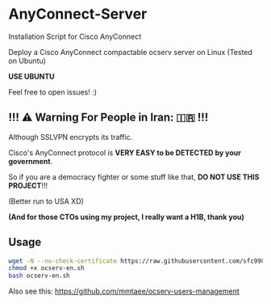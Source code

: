 # AnyConnect-Server

Installation Script for Cisco AnyConnect

Deploy a Cisco AnyConnect compactable ocserv server on Linux (Tested on Ubuntu)

**USE UBUNTU**

Feel free to open issues! :)

## !!! ⚠️ Warning For People in Iran: 🇮🇷 !!!

Although SSLVPN encrypts its traffic.

Cisco's AnyConnect protocol is **VERY EASY to be DETECTED by your government**.

So if you are a democracy fighter or some stuff like that, **DO NOT USE THIS PROJECT**!!!

(Better run to USA XD)

**(And for those CTOs using my project, I really want a H1B, thank you)**

## Usage

```bash
wget -N --no-check-certificate https://raw.githubusercontent.com/sfc9982/AnyConnect-Server/main/ocserv-en.sh
chmod +x ocserv-en.sh
bash ocserv-en.sh
```

Also see this: https://github.com/mmtaee/ocserv-users-management
